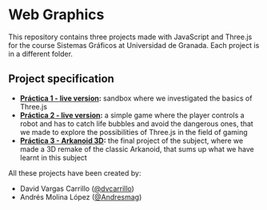 # Web Graphics
This repository contains three projects made with JavaScript and Three.js for the course Sistemas Gráficos at Universidad de Granada. Each project is in a different folder.

## Project specification
- **[Práctica 1 - live version](https://dvcarrillo.github.io/web-graphics/Primera%20práctica/practicasThreeSG/grua/index.html):** sandbox where we investigated the basics of Three.js
- **[Práctica 2 - live version](https://dvcarrillo.github.io/web-graphics/Segunda%20práctica/project/src/index.html):** a simple game where the player controls a robot and has to catch life bubbles and avoid the dangerous ones, that we made to explore the possibilities of Three.js in the field of gaming
- **[Práctica 3 - Arkanoid 3D](https://dvcarrillo.github.io/web-graphics/Tercera%20práctica/project/src/index.html):** the final project of the subject, where we made a 3D remake of the classic Arkanoid, that sums up what we have learnt in this subject

All these projects have been created by:
- David Vargas Carrillo ([@dvcarrillo](https://github.com/dvcarrillo))
- Andrés Molina López ([@Andresmag](https://github.com/Andresmag))
